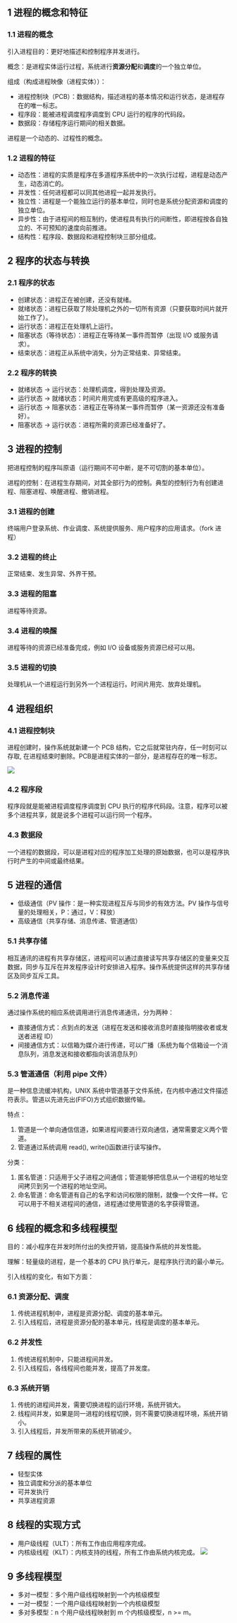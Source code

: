 ## 1 进程的概念和特征
### 1.1 进程的概念
引入进程目的：更好地描述和控制程序并发进行。

概念：是进程实体运行过程，系统进行**资源分配**和**调度**的一个独立单位。

组成（构成进程映像（进程实体））：
* 进程控制块（PCB）：数据结构，描述进程的基本情况和运行状态，是进程存在的唯一标志。
* 程序段：能被进程调度程序调度到 CPU 运行的程序的代码段。
* 数据段：存储程序运行期间的相关数据。

进程是一个动态的、过程性的概念。

### 1.2 进程的特征
* 动态性：进程的实质是程序在多道程序系统中的一次执行过程，进程是动态产生，动态消亡的。
* 并发性：任何进程都可以同其他进程一起并发执行。
* 独立性：进程是一个能独立运行的基本单位，同时也是系统分配资源和调度的独立单位。
* 异步性：由于进程间的相互制约，使进程具有执行的间断性，即进程按各自独立的、不可预知的速度向前推进。
* 结构性：程序段、数据段和进程控制块三部分组成。

## 2 程序的状态与转换
### 2.1 程序的状态
* 创建状态：进程正在被创建，还没有就绪。
* 就绪状态：进程已获取了除处理机之外的一切所有资源（只要获取时间片就开始工作了）。
* 运行状态：进程正在处理机上运行。
* 阻塞状态（等待状态）：进程正在等待某一事件而暂停（出现 I/O 或服务请求）。
* 结束状态：进程正从系统中消失，分为正常结束、异常结束。

### 2.2 程序的转换
* 就绪状态 -> 运行状态：处理机调度，得到处理及资源。
* 运行状态 -> 就绪状态：时间片用完或有更高级的程序进入。
* 运行状态 -> 阻塞状态：进程正在等待某一事件而暂停（某一资源还没有准备好）。
* 阻塞状态 -> 运行状态：进程所需的资源已经准备好了。

## 3 进程的控制
把进程控制的程序叫原语（运行期间不可中断，是不可切割的基本单位）。

进程的控制：在进程生存期间，对其全部行为的控制。典型的控制行为有创建进程、阻塞进程、唤醒进程、撤销进程。

### 3.1 进程的创建
终端用户登录系统、作业调度、系统提供服务、用户程序的应用请求。（fork 进程）

### 3.2 进程的终止
正常结束、发生异常、外界干预。

### 3.3 进程的阻塞
进程等待资源。

### 3.4 进程的唤醒
进程等待的资源已经准备完成，例如 I/O 设备或服务资源已经可以用。

### 3.5 进程的切换
处理机从一个进程运行到另外一个进程运行。时间片用完、放弃处理机。

## 4 进程组织

### 4.1 进程控制块
进程创建时，操作系统就新建一个 PCB 结构，它之后就常驻内存，任一时刻可以存取, 在进程结束时删除。PCB是进程实体的一部分，是进程存在的唯一标志。



![](../../asset/pcb内容.png)

### 4.2 程序段
程序段就是能被进程调度程序调度到 CPU 执行的程序代码段。注意，程序可以被多个进程共享，就是说多个进程可以运行同一个程序。

### 4.3 数据段
一个进程的数据段，可以是进程对应的程序加工处理的原始数据，也可以是程序执行时产生的中间或最终结果。

## 5 进程的通信
* 低级通信（PV 操作：是一种实现进程互斥与同步的有效方法。PV 操作与信号量的处理相关，P：通过，V：释放）
* 高级通信（共享存储、消息传递、管道通信）

### 5.1 共享存储
相互通讯的进程有共享存储区，进程间可以通过直接读写共享存储区的变量来交互数据，同步与互斥在并发程序设计时安排进入程序。操作系统提供这样的共享存储区及同步互斥工具。

### 5.2 消息传递
通过操作系统的相应系统调用进行消息传递通讯，分为两种：
* 直接通信方式：点到点的发送（进程在发送和接收消息时直接指明接收者或发送者进程 ID）
* 间接通信方式：以信箱为媒介进行传递，可以广播（系统为每个信箱设一个消息队列，消息发送和接收都指向该消息队列）

### 5.3 管道通信（利用 pipe 文件）
是一种信息流缓冲机构，UNIX 系统中管道基于文件系统，在内核中通过文件描述符表示。管道以先进先出(FIFO)方式组织数据传输。

特点：
1. 管道是一个单向通信信道，如果进程间要进行双向通信，通常需要定义两个管道。
2. 管道通过系统调用 read(), write()函数进行读写操作。

分类：
1. 匿名管道：只适用于父子进程之间通信；管道能够把信息从一个进程的地址空间拷贝到另一个进程的地址空间。
2. 命名管道：命名管道有自己的名字和访问权限的限制，就像一个文件一样。它可以用于不相关进程间的通信，进程通过使用管道的名字获得管道。

## 6 线程的概念和多线程模型
目的：减小程序在并发时所付出的失控开销，提高操作系统的并发性能。

理解：轻量级的进程，是一个基本的 CPU 执行单元，是程序执行流的最小单元。

引入线程的变化，有如下方面：
### 6.1 资源分配、调度
1. 传统进程机制中，进程是资源分配、调度的基本单元。
2. 引入线程后，进程是资源分配的基本单元，线程是调度的基本单元。

### 6.2 并发性
1. 传统进程机制中，只能进程间并发。
2. 引入线程后，各线程间也能并发，提高了并发度。

### 6.3 系统开销
1. 传统的进程间并发，需要切换进程的运行环境，系统开销大。
2. 线程间并发，如果是同一进程的线程切换，则不需要切换进程环境，系统开销小。
3. 引入线程后，并发所带来的系统开销减少。

## 7 线程的属性
* 轻型实体
* 独立调度和分派的基本单位
* 可并发执行
* 共享进程资源

## 8 线程的实现方式
* 用户级线程（ULT）：所有工作由应用程序完成。
* 内核级线程（KLT）：内核支持的线程，所有工作由系统内核完成。
![](../../asset/线程模型.png)

## 9 多线程模型
* 多对一模型：多个用户级线程映射到一个内核级模型
* 一对一模型：一个用户级线程映射到一个内核级模型
* 多对多模型：n 个用户级线程映射到 m 个内核级模型，n >= m。
